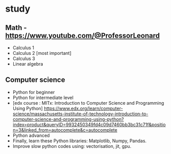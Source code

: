# study

## Math - https://www.youtube.com/@ProfessorLeonard
* Calculus 1
* Calculus 2 [most important]
* Calculus 3
* Linear algebra
  
## Computer science
* Python for beginner
* Python for intermediate level
* [edx course : MITx: Introduction to Computer Science and Programming Using Python]
https://www.edx.org/learn/computer-science/massachusetts-institute-of-technology-introduction-to-computer-science-and-programming-using-python?index=product&queryID=9932450349fd4c09d7460bb3bc31c71f&position=3&linked_from=autocomplete&c=autocomplete
* Python advanced
* Finally, learn these Python libraries: Matplotlib, Numpy, Pandas.
* Improve slow python codes using: vectorisation, jit, gpu.
